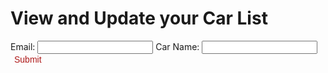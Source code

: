 <h1> View and Update your Car List </h1>

<body>

<div id = "json-data"> </div>

<label for="email-input">Email: </label>
<input name="email-input" type="text" id="email-input">
<label for="car-input">Car Name: </label>
<input name="car-input" type="text" id="car-input">
<button class="button1" onclick="addCar()" id="submit-button">Submit</button>

</body>

<script>

const options = {
    method: 'GET', 
    mode: 'cors', 
    cache: 'default', 
    credentials: 'same-origin', 
    headers: {
        'Content-Type': 'application/json'
        
    },
};


fetch('https://breadbops.gq/api/person/all', options)
  .then(response => response.json())
  .then(data => {
    console.log(data);
    let items = '';
    for (const item of data[0]["carList"]) {
        items += `<li>${item.name}</li>`;
    }
    document.getElementById('json-data').innerHTML = `<ul>${items}</ul>`;
  })
  .catch(error => console.error(error));

function addCar() {
  const email = document.getElementById('email-input').value;
  const car = document.getElementById('car-input').value;

  const url = "https://breadbops.gq/api/person/addCar";

  var details = {
      'email': email,
      'carName': car
  };

  var formBody = [];
  for (var property in details) {
    var encodedKey = encodeURIComponent(property);
    var encodedValue = encodeURIComponent(details[property]);
    formBody.push(encodedKey + "=" + encodedValue);
  }
  formBody = formBody.join("&");

  
  const options = {
    method: 'POST', 
    mode: 'cors', // no-cors, *cors, same-origin
    cache: 'default', // *default, no-cache, reload, force-cache, only-if-cached
    credentials: 'same-origin', // include, *same-origin, omit
    headers: {
      // 'Content-Type': 'application/json'
      'Content-Type': 'application/x-www-form-urlencoded;charset=UTF-8'
    },
    body: formBody
  };

  fetch(url, options)
    .then(response => console.log(response.text()))
    .then(result => console.log(result))
    .catch(error => console.log('error', error));
}

</script>

<style>
  .button {
    background-color: #ad1616;
    color: white;
    text-align: center;
    transition-duration: 1s;
    cursor: pointer;
  }

  .button1 {
    background: transparent;
    border: none;
    border-radius: 12px;
    color: #ad1616; 
    font-size: 1em;
  }

  .button1:hover {
    transition-duration: 1s;
    background-color: #ad1616;
    color: white;
  }
</style>